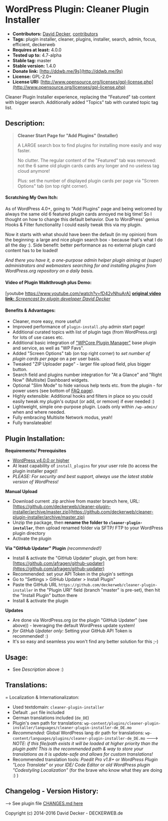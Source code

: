 # WordPress Plugin: Cleaner Plugin Installer

* **Contributors:** [David Decker](https://github.com/deckerweb), [contributors](https://github.com/deckerweb/cleaner-plugin-installer/graphs/contributors)
* **Tags:** plugin installer, cleaner, plugins, installer, search, admin, focus, efficient, deckerweb
* **Requires at least:** 4.0.0
* **Tested up to:** 4.7-alpha
* **Stable tag:** master
* **Stable version:** 1.4.0
* **Donate link:** [http://ddwb.me/9s](http://ddwb.me/9s)
* **License:** GPL-2.0+
* **License URI:** [http://www.opensource.org/licenses/gpl-license.php](http://www.opensource.org/licenses/gpl-license.php)

Cleaner Plugin Installer experience, replacing the "Featured" tab content with bigger search. Additionally added "Topics" tab with curated topic tag list.


## Description:

> **Cleaner Start Page for "Add Plugins" (Installer)**
>
> A LARGE search box to find plugins for installing more easily and way faster.
>
> No clutter. The regular content of the "Featured" tab was removed: not the 6 same old plugin cards cards any longer and no useless tag cloud anymore!
>
> Plus: set the number of displayed plugin cards per page via "Screen Options" tab (on top right corner).


#### Scratching My Own Itch:
As of WordPress 4.0+, going to "Add Plugins" page and being welcomed by always the same old 6 featured plugin cards annoyed me big time! So I thought on how to change this default behavior. Due to WordPress' genius Hooks & Filter functionality I could easily tweak this via my plugin.

Now it starts with what should have been the default (in my opinion) from the beginning: a large and nice plugin search box - because that's what I do all the day :). Side benefit: better performance as no external plugin card content has to be loaded!

*And there you have it, a one-purpose admin helper plugin aiming at (super) administrators and webmasters searching for and installing plugins from WordPress.org repository on a daily basis.*


#### Video of Plugin Walkthrough plus Demo:
[youtube https://www.youtube.com/watch?v=fD42vNhuArA]
[**original video link:** *Screencast by plugin developer David Decker*](https://www.youtube.com/watch?v=fD42vNhuArA)


#### Benefits & Advantages:
* Cleaner, more easy, more useful!
* Improved performance of `plugin-install.php` admin start page!
* Additional curated topics with list of plugin tags (from WordPress.org) for lots of use cases etc.
* Additional basic integration of ["WPCore Plugin Manager"](https://wordpress.org/plugins/wpcore/) base plugin and service, as well as "WP Favs".
* Added "Screen Options" tab (on top right corner) to *set number of plugin cards per page* on a per user basis.
* Tweaked "ZIP Uploader page" - larger file upload field, plus bigger button.
* Search field and plugins number integration for "At a Glance" and "Right Now" (Multisite) Dashboard widgets.
* Optional "Slim Mode" to hide various help texts etc. from the plugin - for power users (see bottom of [FAQ page](https://wordpress.org/plugins/cleaner-plugin-installer/faq/ "See in FAQ section for more info ...")).
* Highly extensible: Additional hooks and filters in place so you could easily tweak my plugin's output (or add, or remove) if ever needed :)
* Lightweight, simple one-purpose plugin. Loads only within `/wp-admin/` when and where needed.
* Fully embracing Multisite Network modus, yeah!
* Fully translateable!


## Plugin Installation:

**Requirements/ Prerequisites**
* [WordPress v4.0.0 or higher](https://wordpress.org/download/)
* At least capability of `install_plugins` for your user role (to access the plugin installer page)!
* *PLEASE: For security and best support, always use the latest stable version of WordPress!*

**Manual Upload**
* Download current .zip archive from master branch here, URL: [https://github.com/deckerweb/cleaner-plugin-installer/archive/master.zip](https://github.com/deckerweb/cleaner-plugin-installer/archive/master.zip)
* Unzip the package, then **rename the folder to `cleaner-plugin-installer`**, then upload renamed folder via SFTP/ FTP to your WordPress plugin directory
* Activate the plugin

**Via "GitHub Updater" Plugin** *(recommended!)*

* Install & activate the "GitHub Updater" plugin, get from here: [https://github.com/afragen/github-updater](https://github.com/afragen/github-updater)
* Recommended: set your API Token in the plugin's settings
* Go to "Settings > GitHub Updater > Install Plugin"
* Paste the GitHub URL `https://github.com/deckerweb/cleaner-plugin-installer` in the "Plugin URI" field (branch "master" is pre-set), then hit the "Install Plugin" button there
* Install & activate the plugin

**Updates**
* Are done via WordPress.org (or the plugin "GitHub Updater" (see above)) - leveraging the default WordPress update system!
* *for GitHub Updater only:* Setting your GitHub API Token is recommended! :)
* It's so easy and seamless you won't find any better solution for this ;-)


## Usage:

* See *Description* above :)


## Translations:
= Localization & Internationalizaton:

* Used textdomain: `cleaner-plugin-installer`
* Default `.pot` file included
* German translations included (`de_DE`)
* Plugin's own path for translations: `wp-content/plugins/cleaner-plugin-installer/languages/cleaner-plugin-installer-de_DE.mo`
* *Recommended:* Global WordPress lang dir path for translations: `wp-content/languages/plugins/cleaner-plugin-installer-de_DE.mo` ---> *NOTE: if this file/path exists it will be loaded at higher priority than the plugin path! This is the recommended path & way to store your translations as it is update-safe and allows for custom translations!*
* Recommended translation tools: *Poedit Pro v1.8+* or *WordPress Plugin "Loco Translate"* or *your IDE/ Code Editor* or *old WordPress plugin "Codestyling Localization"* (for the brave who know what they are doing :) )


## Changelog - Version History:

--> See plugin file [CHANGES.md here](https://github.com/deckerweb/cleaner-plugin-installer/blob/master/CHANGES.md)


Copyright (c) 2014-2016 David Decker - DECKERWEB.de
